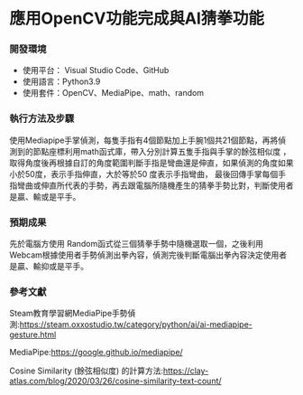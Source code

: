 # 應用OpenCV功能完成與AI猜拳功能

### 開發環境
* 使用平台： Visual Studio Code、GitHub
* 使用語言：Python3.9
* 使用套件：OpenCV、MediaPipe、math、random
### 執行方法及步驟
使用Mediapipe手掌偵測，每隻手指有4個節點加上手腕1個共21個節點，再將偵測到的節點座標利用math函式庫，帶入分別計算五隻手指與手掌的餘弦相似度
，取得角度後再根據自訂的角度範圍判斷手指是彎曲還是伸直，如果偵測的角度如果小於50度，表示手指伸直，大於等於50 度表示手指彎曲，
最後回傳手掌每個手指彎曲或伸直所代表的手勢，再去跟電腦所隨機產生的猜拳手勢比對，判斷使用者是贏、輸或是平手。







### 預期成果
先於電腦方使用 Random函式從三個猜拳手勢中隨機選取一個，之後利用Webcam根據使用者手勢偵測出拳內容，偵測完後判斷電腦出拳內容決定使用者是贏、輸抑或是平手。

### 參考文獻
Steam教育學習網MediaPipe手勢偵測:https://steam.oxxostudio.tw/category/python/ai/ai-mediapipe-gesture.html

MediaPipe:https://google.github.io/mediapipe/ 
 
Cosine Similarity (餘弦相似度) 的計算方法:https://clay-atlas.com/blog/2020/03/26/cosine-similarity-text-count/


  
 
